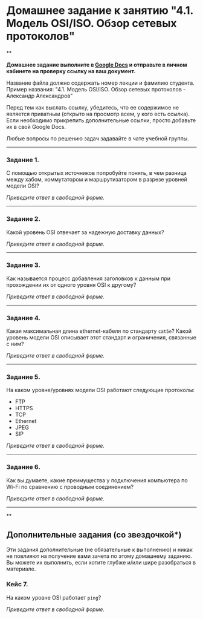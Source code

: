 # Домашнее задание к занятию "4.1. Модель OSI/ISO. Обзор сетевых протоколов"

**

**Домашнее задание выполните в [Google Docs](https://docs.google.com/) и отправьте в личном кабинете на проверку ссылку на ваш документ.** 

Название файла должно содержать номер лекции и фамилию студента. Пример названия: "4.1. Модель OSI/ISO. Обзор сетевых протоколов - Александр Александров"

Перед тем как выслать ссылку, убедитесь, что ее содержимое не является приватным (открыто на просмотр всем, у кого есть ссылка). Если необходимо прикрепить дополнительные ссылки, просто добавьте их в свой Google Docs.

Любые вопросы по решению задач задавайте в чате учебной группы.

---

### Задание 1. 

С помощью открытых источников попробуйте понять, в чем разница между хабом, коммутатором и маршрутизатором в разрезе уровней модели OSI?

*Приведите ответ в свободной форме.*

---

### Задание 2. 

Какой уровень OSI отвечает за надежную доставку данных?

*Приведите ответ в свободной форме.*

---

### Задание 3. 

Как называется процесс добавления заголовков к данным при прохождении их от одного уровня OSI к другому?

*Приведите ответ в свободной форме.*

---

### Задание 4. 

Какая максимальная длина ethernet-кабеля по стандарту `cat5e`? Какой уровень модели OSI описывает этот стандарт и ограничения, связанные с ним?

*Приведите ответ в свободной форме.*

---

### Задание 5. 

На каком уровне/уровнях модели OSI работают следующие протоколы:

- FTP
- HTTPS
- TCP
- Ethernet
- JPEG
- SIP

*Приведите ответ в свободной форме.*

---

### Задание 6. 

Как вы думаете, какие преимущества у подключения компьютера по Wi-Fi по сравнению с проводным соединением?

*Приведите ответ в свободной форме.*

---

**

## Дополнительные задания (со звездочкой*)
Эти задания дополнительные (не обязательные к выполнению) и никак не повлияют на получение вами зачета по этому домашнему заданию. Вы можете их выполнить, если хотите глубже и/или шире разобраться в материале.

### Кейс 7. 

На каком уровне OSI работает `ping`?

*Приведите ответ в свободной форме.*
